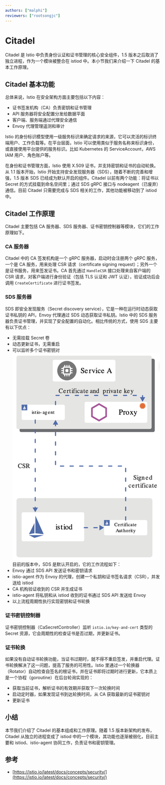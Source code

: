 ```yaml
---
authors: ["malphi"]
reviewers: ["rootsongjc"]
---
```


# Citadel

Citadel 是 Istio 中负责身份认证和证书管理的核心安全组件，1.5 版本之后取消了独立进程，作为一个模块被整合在 istiod 中。本小节我们来介绍一下 Citadel 的基本工作原理。

## Citadel 基本功能

总体来说，Istio 在安全架构方面主要包括以下内容：
- 证书签发机构（CA）负责密钥和证书管理
- API 服务器将安全配置分发给数据平面
- 客户端、服务端通过代理安全通信
- Envoy 代理管理遥测和审计

Istio 的身份标识模型使用一级服务标识来确定请求的来源，它可以灵活的标识终端用户、工作负载等。在平台层面，Istio 可以使用类似于服务名称来标识身份，或直接使用平台提供的服务标识。比如 Kubernetes 的 ServiceAccount，AWS IAM 用户、角色账户等。

在身份和证书管理方面，Istio 使用 X.509 证书，并支持密钥和证书的自动轮换。从 1.1 版本开始，Istio 开始支持安全发现服务器（SDS），随着不断的完善和增强，1.5 版本 SDS 已经成为默认开启的组件。Citadel 以前有两个功能：将证书以 Secret 的方式挂载到命名空间里；通过 SDS gRPC 接口与 nodeagent（已废弃）通信。目前 Citadel 只需要完成与 SDS 相关的工作，其他功能被移动到了 istiod 中。

## Citadel 工作原理

Citadel 主要包括 CA 服务器、SDS 服务器、证书密钥控制器等模块，它们的工作原理如下。

### CA 服务器

Citadel 中的 CA 签发机构是一个 gRPC 服务器，启动时会注册两个 gRPC 服务，一个是 CA 服务，用来处理 CSR 请求（certificate signing request）；另外一个是证书服务，用来签发证书。CA 首先通过 `HandleCSR` 接口处理来自客户端的 CSR 请求，对客户端进行身份验证（包括 TLS 认证和 JWT 认证），验证成功后会调用 `CreateCertificate` 进行证书签发。

### SDS 服务器

SDS 即安全发现服务（Secret discovery service），它是一种在运行时动态获取证书私钥的 API，Envoy 代理通过 SDS 动态获取证书私钥。Istio 中的 SDS 服务器负责证书管理，并实现了安全配置的自动化。相比传统的方式，使用 SDS 主要有以下优点：
- 无需挂载 Secret 卷
- 动态更新证书，无需重启
- 可以监听多个证书密钥对
![身份认证流程（图片来自 Istio 官方网站）](../images/identity-provision.png)
目前的版本中，SDS 是默认开启的，它的工作流程如下：
- Envoy 通过 SDS API 发送证书和密钥请求
- istio-agent 作为 Envoy 的代理，创建一个私钥和证书签名请求（CSR），并发送给 istiod
- CA 机构验证收到的 CSR 并生成证书
- istio-agent 将私钥和从 istiod 收到的证书通过 SDS API 发送给 Envoy
- 以上流程周期性执行实现密钥和证书轮换

### 证书密钥控制器

证书密钥控制器（CaSecretController）监听 `istio.io/key-and-cert` 类型的 Secret 资源，它会周期性的检查证书是否过期，并更新证书。

### 证书轮换

如果没有自动证书轮换功能，当证书过期时，就不得不重启签发，并重启代理。证书轮换解决了这一问题，提高了服务的可用性。Istio 里通过一个轮换器（Rotator）自动检查自签名的根证书，并在证书即将过期时进行更新，它本质上是一个协程（goroutine）在后台轮询实现的：
- 获取当前证书，解析证书的有效期并获取下一次轮换时间
- 启动定时器，如果发现证书到达轮换时间，从 CA 获取最新的证书密钥对
- 更新证书

## 小结

本节我们介绍了 Citadel 的基本组成和工作原理。随着 1.5 版本新架构的发布，Citadel 从独立的进程变成了 istiod 中的一个模块，其功能也逐渐被弱化，目前主要和 istiod、istio-agent 协同工作，负责证书和密钥管理。

## 参考
- [https://istio.io/latest/docs/concepts/security/](https://istio.io/latest/docs/concepts/security/)

